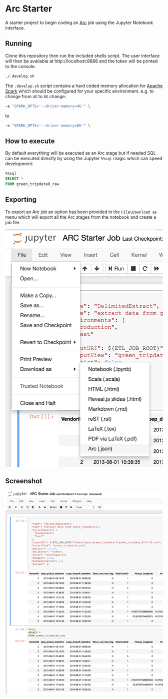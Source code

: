 # Arc Starter

A starter project to begin coding an [Arc](https://github.com/aglenergy/arc) job using the Jupyter Notebook interface.

## Running

Clone this repository then run the included shells script. The user interface will then be available at http://localhost:8888 and the token will be printed to the console.

```bash
./.develop.sh
```

The `.develop.sh` script contains a hard coded memory allocation for [Apache Spark](https://spark.apache.org/) which should be configured for your specific environment. e.g. to change from `4G` to `8G` change:

```bash
-e "SPARK_OPTS='--driver-memory=4G'" \
```

to 

```bash
-e "SPARK_OPTS='--driver-memory=8G'" \
```

## How to execute

By default everything will be executed as an Arc stage but if needed SQL can be executed directly by using the Jupyter `%%sql` magic which can speed development:

```sql
%%sql
SELECT * 
FROM green_tripdata0_raw
```

## Exporting

To export an Arc job an option has been provided in the `File\Download as` menu which will export all the Arc stages from the notebook and create a job file.

![Download as](./.img/download_as.png)

## Screenshot

![ARC in Jupyter Notebooks](./.img/screenshot.png)
